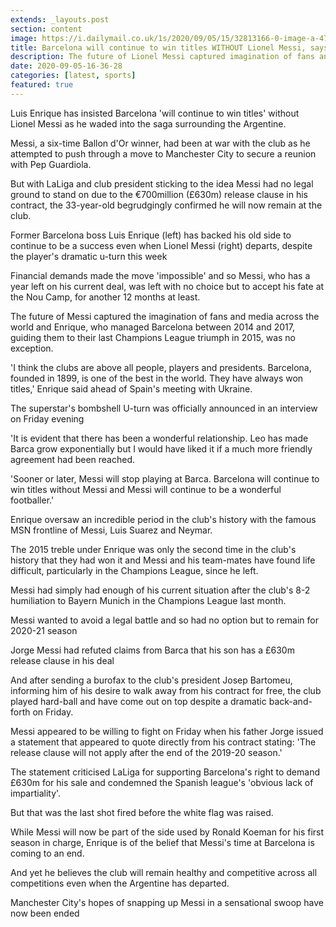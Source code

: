 ```yaml
---
extends: _layouts.post
section: content
image: https://i.dailymail.co.uk/1s/2020/09/05/15/32813166-0-image-a-47_1599317214425.jpg 
title: Barcelona will continue to win titles WITHOUT Lionel Messi, says Luis Enrique 
description: The future of Lionel Messi captured imagination of fans and media across the world and Enrique, who managed Barcelona from 2014-17, was no exception as he spoke on it before Spain faced Ukraine. 
date: 2020-09-05-16-36-28 
categories: [latest, sports] 
featured: true 
--- 
```

Luis Enrique has insisted Barcelona 'will continue to win titles' without Lionel Messi as he waded into the saga surrounding the Argentine. 

Messi, a six-time Ballon d'Or winner, had been at war with the club as he attempted to push through a move to Manchester City to secure a reunion with Pep Guardiola. 

But with LaLiga and club president sticking to the idea Messi had no legal ground to stand on due to the €700million (£630m) release clause in his contract, the 33-year-old begrudgingly confirmed he will now remain at the club. 

Former Barcelona boss Luis Enrique (left) has backed his old side to continue to be a success even when Lionel Messi (right) departs, despite the player's dramatic u-turn this week

Financial demands made the move 'impossible' and so Messi, who has a year left on his current deal, was left with no choice but to accept his fate at the Nou Camp, for another 12 months at least.

The future of Messi captured the imagination of fans and media across the world and Enrique, who managed Barcelona between 2014 and 2017, guiding them to their last Champions League triumph in 2015, was no exception.

'I think the clubs are above all people, players and presidents. Barcelona, ​​founded in 1899, is one of the best in the world. They have always won titles,' Enrique said ahead of Spain's meeting with Ukraine.

The superstar's bombshell U-turn was officially announced in an interview on Friday evening

'It is evident that there has been a wonderful relationship. Leo has made Barca grow exponentially but I would have liked it if a much more friendly agreement had been reached.

'Sooner or later, Messi will stop playing at Barca. Barcelona will continue to win titles without Messi and Messi will continue to be a wonderful footballer.'

Enrique oversaw an incredible period in the club's history with the famous MSN frontline of Messi, Luis Suarez and Neymar. 

The 2015 treble under Enrique was only the second time in the club's history that they had won it and Messi and his team-mates have found life difficult, particularly in the Champions League, since he left. 

Messi had simply had enough of his current situation after the club's 8-2 humiliation to Bayern Munich in the Champions League last month. 

 Messi wanted to avoid a legal battle and so had no option but to remain for 2020-21 season

Jorge Messi had refuted claims from Barca that his son has a £630m release clause in his deal

And after sending a burofax to the club's president Josep Bartomeu, informing him of his desire to walk away from his contract for free, the club played hard-ball and have come out on top despite a dramatic back-and-forth on Friday.

Messi appeared to be willing to fight on Friday when his father Jorge issued a statement that appeared to quote directly from his contract stating: 'The release clause will not apply after the end of the 2019-20 season.'

The statement criticised LaLiga for supporting Barcelona's right to demand £630m for his sale and condemned the Spanish league's 'obvious lack of impartiality'.

But that was the last shot fired before the white flag was raised. 

While Messi will now be part of the side used by Ronald Koeman for his first season in charge, Enrique is of the belief that Messi's time at Barcelona is coming to an end.

And yet he believes the club will remain healthy and competitive across all competitions even when the Argentine has departed.  

Manchester City's hopes of snapping up Messi in a sensational swoop have now been ended

